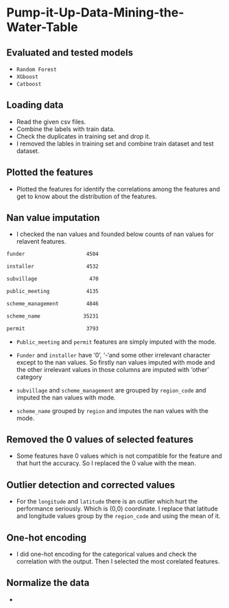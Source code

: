 # Pump-it-Up-Data-Mining-the-Water-Table

## Evaluated and tested models

* `Random Forest`
* `XGboost`
* `Catboost `

## Loading data

* Read the given csv files.
* Combine the labels with train data.
* Check the duplicates in training set and drop it.
* I removed the lables in training set and combine train dataset and test dataset.


## Plotted the features

* Plotted the features for identify the correlations among the features and get to know about the distribution of the features.

## Nan value imputation

* I checked the nan values and founded below counts of nan values for relavent features.

```sh
funder                    4504

installer                 4532

subvillage                 470

public_meeting            4135

scheme_management         4846

scheme_name              35231

permit                    3793
```

*	`Public_meeting` and `permit` features are simply imputed with the mode.

*	`Funder` and `installer` have ‘0’, ‘-‘and some other irrelevant character except to the nan values. So firstly nan values imputed with mode and the other irrelevant values in those columns are imputed with ‘other’ category

*	`subvillage` and `scheme_management` are grouped by `region_code` and imputed the nan values with mode.

*	`scheme_name` grouped by `region` and imputes the nan values with the mode.

<!-- ![PopCritic Search](https://raw.githubusercontent.com/theabbie/PopCritic/master/Images/review.JPG) -->


## Removed the 0 values of selected features 

* Some features have 0 values which is not compatible for the feature and that hurt the accuracy. So I replaced the 0 value with the mean.

## Outlier detection and corrected values 

*	For the `longitude` and `latitude` there is an outlier which hurt the performance seriously. Which is (0,0) coordinate. I replace that latitude and longitude values group by the `region_code` and using the mean of it.


## One-hot encoding

* I did one-hot encoding for the categorical values and check the correlation with the output. Then I selected the most corelated features.

## Normalize the data

* 

